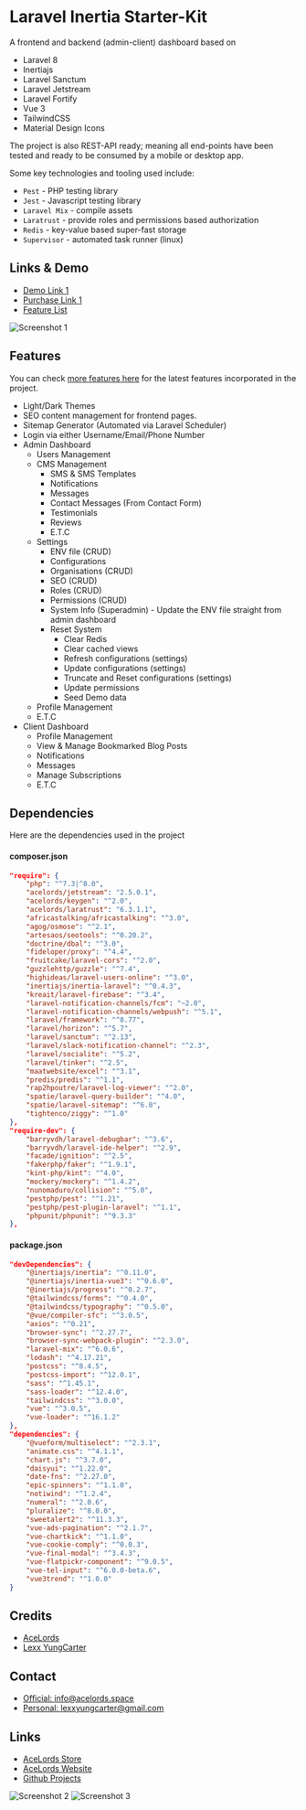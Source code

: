 # Laravel Inertia Starter-Kit
A frontend and backend (admin-client) dashboard based on 
- Laravel 8 
- Inertiajs
- Laravel Sanctum
- Laravel Jetstream
- Laravel Fortify
- Vue 3
- TailwindCSS 
- Material Design Icons 

The project is also REST-API ready; meaning all end-points have been tested and ready to be consumed by a mobile or desktop app.

Some key technologies and tooling used include:
- `Pest` - PHP testing library
- `Jest` - Javascript testing library
- `Laravel Mix` - compile assets
- `Laratrust` - provide roles and permissions based authorization
- `Redis` - key-value based super-fast storage
- `Supervisor` - automated task runner (linux)

## Links & Demo
- [Demo Link 1](https://inertia-skeleton.acelords.space)
- [Purchase Link 1](https://store.acelords.space?search=laravel-inertia-skeleton)
- [Feature List](https://inertia-skeleton.acelords.space/admin/features)

![Screenshot 1](admin-screenshots/admin-dashboard-1.jpg)

## Features
You can check [more features here](https://inertia-skeleton.acelords.space/admin/features) for the latest features incorporated in the project.

- Light/Dark Themes
- SEO content management for frontend pages.
- Sitemap Generator (Automated via Laravel Scheduler)
- Login via either Username/Email/Phone Number
- Admin Dashboard
    - Users Management
    - CMS Management
        - SMS & SMS Templates
        - Notifications
        - Messages
        - Contact Messages (From Contact Form)
        - Testimonials
        - Reviews
        - E.T.C
    - Settings
        - ENV file (CRUD)
        - Configurations
        - Organisations (CRUD)
        - SEO (CRUD)
        - Roles (CRUD)
        - Permissions (CRUD)
        - System Info (Superadmin) - Update the ENV file straight from admin dashboard
        - Reset System
            - Clear Redis
            - Clear cached views
            - Refresh configurations (settings)
            - Update configurations (settings)
            - Truncate and Reset configurations (settings)
            - Update permissions
            - Seed Demo data
    - Profile Management
    - E.T.C
- Client Dashboard
    - Profile Management
    - View & Manage Bookmarked Blog Posts
    - Notifications
    - Messages
    - Manage Subscriptions
    - E.T.C


## Dependencies
Here are the dependencies used in the project
#### composer.json
```json
"require": {
    "php": "^7.3|^8.0",
    "acelords/jetstream": "2.5.0.1",
    "acelords/keygen": "^2.0",
    "acelords/laratrust": "6.3.1.1",
    "africastalking/africastalking": "^3.0",
    "agog/osmose": "^2.1",
    "artesaos/seotools": "^0.20.2",
    "doctrine/dbal": "^3.0",
    "fideloper/proxy": "^4.4",
    "fruitcake/laravel-cors": "^2.0",
    "guzzlehttp/guzzle": "^7.4",
    "highideas/laravel-users-online": "^3.0",
    "inertiajs/inertia-laravel": "^0.4.3",
    "kreait/laravel-firebase": "^3.4",
    "laravel-notification-channels/fcm": "~2.0",
    "laravel-notification-channels/webpush": "^5.1",
    "laravel/framework": "^8.77",
    "laravel/horizon": "^5.7",
    "laravel/sanctum": "^2.13",
    "laravel/slack-notification-channel": "^2.3",
    "laravel/socialite": "^5.2",
    "laravel/tinker": "^2.5",
    "maatwebsite/excel": "^3.1",
    "predis/predis": "^1.1",
    "rap2hpoutre/laravel-log-viewer": "^2.0",
    "spatie/laravel-query-builder": "^4.0",
    "spatie/laravel-sitemap": "^6.0",
    "tightenco/ziggy": "^1.0"
},
"require-dev": {
    "barryvdh/laravel-debugbar": "^3.6",
    "barryvdh/laravel-ide-helper": "^2.9",
    "facade/ignition": "^2.5",
    "fakerphp/faker": "^1.9.1",
    "kint-php/kint": "^4.0",
    "mockery/mockery": "^1.4.2",
    "nunomaduro/collision": "^5.0",
    "pestphp/pest": "^1.21",
    "pestphp/pest-plugin-laravel": "^1.1",
    "phpunit/phpunit": "^9.3.3"
},
```

#### package.json
```json
"devDependencies": {
    "@inertiajs/inertia": "^0.11.0",
    "@inertiajs/inertia-vue3": "^0.6.0",
    "@inertiajs/progress": "^0.2.7",
    "@tailwindcss/forms": "^0.4.0",
    "@tailwindcss/typography": "^0.5.0",
    "@vue/compiler-sfc": "^3.0.5",
    "axios": "^0.21",
    "browser-sync": "^2.27.7",
    "browser-sync-webpack-plugin": "^2.3.0",
    "laravel-mix": "^6.0.6",
    "lodash": "^4.17.21",
    "postcss": "^8.4.5",
    "postcss-import": "^12.0.1",
    "sass": "^1.45.1",
    "sass-loader": "^12.4.0",
    "tailwindcss": "^3.0.0",
    "vue": "^3.0.5",
    "vue-loader": "^16.1.2"
},
"dependencies": {
    "@vueform/multiselect": "^2.3.1",
    "animate.css": "^4.1.1",
    "chart.js": "^3.7.0",
    "daisyui": "^1.22.0",
    "date-fns": "^2.27.0",
    "epic-spinners": "^1.1.0",
    "notiwind": "^1.2.4",
    "numeral": "^2.0.6",
    "pluralize": "^8.0.0",
    "sweetalert2": "^11.3.3",
    "vue-ads-pagination": "^2.1.7",
    "vue-chartkick": "^1.1.0",
    "vue-cookie-comply": "^0.0.3",
    "vue-final-modal": "^3.4.3",
    "vue-flatpickr-component": "^9.0.5",
    "vue-tel-input": "^6.0.0-beta.6",
    "vue3trend": "^1.0.0"
}
```

## Credits
- [AceLords](https://acelords.space)
- [Lexx YungCarter](https://twitter.com/UnderscoreLexx)

## Contact
- [Official: info@acelords.space](mailto:info@acelords.space)
- [Personal: lexxyungcarter@gmail.com](mailto:lexxyungcarter@gmail.com)

## Links
- [AceLords Store](https://store.acelords.space)
- [AceLords Website](https://acelords.space)
- [Github Projects](https://github.com/acelords)

![Screenshot 2](admin-screenshots/admin-features.jpg)
![Screenshot 3](pest-tests-api.png)
